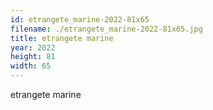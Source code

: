 ```yaml
---
id: etrangete_marine-2022-81x65
filename: ./etrangete_marine-2022-81x65.jpg
title: etrangete marine
year: 2022
height: 81
width: 65
---
```


etrangete marine
